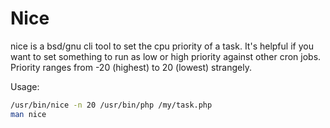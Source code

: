 # Nice

nice is a bsd/gnu cli tool to set the cpu priority of a task. It's helpful if you want to set something to run as low or high priority against other cron jobs. Priority ranges from -20 (highest) to 20 (lowest) strangely.

Usage:

```bash
/usr/bin/nice -n 20 /usr/bin/php /my/task.php
man nice
```
